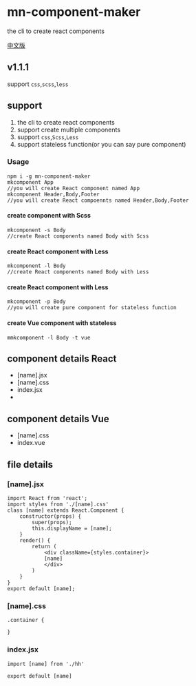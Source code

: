 # mn-component-maker

the cli to create react components

[中文版](https://github.com/caoshining/component-maker/blob/master/README-zh.md)

## v1.1.1

support `css`,`scss`,`less`

## support

1. the cli to create react components
2. support create multiple components
3. support `css`,`Scss`,`Less`
4. support stateless function(or you can say pure component)
### Usage

```
npm i -g mn-component-maker
mkcomponent App
//you will create React component named App
mkcomponent Header,Body,Footer
//you will create React compoennts named Header,Body,Footer
```

#### create component with Scss
```
mkcomponent -s Body
//create React components named Body with Scss
```
#### create React component with Less
```
mkcomponent -l Body
//create React components named Body with Less
```

#### create React component with Less
```
mkcomponent -p Body
//you will create pure component for stateless function
```

#### create Vue component with stateless
```
mmkcomponent -l Body -t vue
```

## component details React


- [name].jsx
- [name].css
- index.jsx
- 
## component details Vue
- [name].css
- index.vue
## file details

### [name].jsx

```
import React from 'react';
import styles from './[name].css'
class [name] extends React.Component {
    constructor(props) {
        super(props);
        this.displayName = [name];
    }
    render() {
        return (
            <div className={styles.container}>
            [name]
            </div>
        )
    }
}
export default [name];
```

### [name].css

```
.container {
  
}
```

### index.jsx

```
import [name] from './hh'

export default [name]
```
